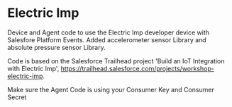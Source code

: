 # Electric Imp
Device and Agent code to use the Electric Imp developer device with Salesfore Platform Events.
Added accelerometer sensor Library and absolute pressure sensor Library.

Code is based on the Salesforce Trailhead project 'Build an IoT Integration with Electric Imp', https://trailhead.salesforce.com/projects/workshop-electric-imp.

Make sure the Agent Code is using your Consumer Key and Consumer Secret

